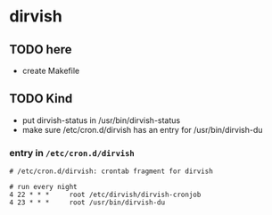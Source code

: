 # dirvish
## TODO here
* create Makefile

## TODO Kind
* put dirvish-status in /usr/bin/dirvish-status 
* make sure /etc/cron.d/dirvish has an entry for /usr/bin/dirvish-du 

### entry in `/etc/cron.d/dirvish`
```
# /etc/cron.d/dirvish: crontab fragment for dirvish

# run every night
4 22 * * *     root	/etc/dirvish/dirvish-cronjob
4 23 * * *     root	/usr/bin/dirvish-du
```
